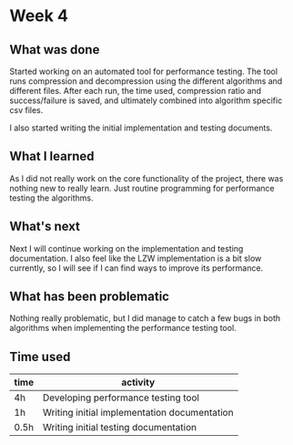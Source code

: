 # Week 4

## What was done
Started working on an automated tool for performance testing. The tool runs compression
and decompression using the different algorithms and different files. After each run,
the time used, compression ratio and success/failure is saved, and ultimately combined into
algorithm specific csv files.

I also started writing the initial implementation and testing documents.

## What I learned
As I did not really work on the core functionality of the project, there was nothing new to
really learn. Just routine programming for performance testing the algorithms.

## What's next
Next I will continue working on the implementation and testing documentation.
I also feel like the LZW implementation is a bit slow currently, so I will see
if I can find ways to improve its performance.

## What has been problematic
Nothing really problematic, but I did manage to catch a few bugs in both algorithms
when implementing the performance testing tool.

## Time used
time | activity |
-----|----------|
  4h | Developing performance testing tool |
  1h | Writing initial implementation documentation |
  0.5h | Writing initial testing documentation |
